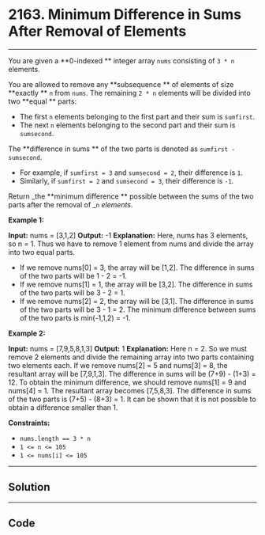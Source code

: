 # 2163. Minimum Difference in Sums After Removal of Elements

---

You are given a **0-indexed ** integer array `nums` consisting of `3 * n` elements.

You are allowed to remove any **subsequence ** of elements of size **exactly ** `n` from `nums`. The remaining `2 * n` elements will be divided into two **equal ** parts:

  * The first `n` elements belonging to the first part and their sum is `sumfirst`.
  * The next `n` elements belonging to the second part and their sum is `sumsecond`.



The **difference in sums ** of the two parts is denoted as `sumfirst - sumsecond`.

  * For example, if `sumfirst = 3` and `sumsecond = 2`, their difference is `1`.
  * Similarly, if `sumfirst = 2` and `sumsecond = 3`, their difference is `-1`.



Return _the **minimum difference ** possible between the sums of the two parts after the removal of _`n` _elements_.

 

**Example 1:**


**Input:** nums = [3,1,2]
**Output:** -1
**Explanation:** Here, nums has 3 elements, so n = 1. 
Thus we have to remove 1 element from nums and divide the array into two equal parts.
- If we remove nums[0] = 3, the array will be [1,2]. The difference in sums of the two parts will be 1 - 2 = -1.
- If we remove nums[1] = 1, the array will be [3,2]. The difference in sums of the two parts will be 3 - 2 = 1.
- If we remove nums[2] = 2, the array will be [3,1]. The difference in sums of the two parts will be 3 - 1 = 2.
The minimum difference between sums of the two parts is min(-1,1,2) = -1. 


**Example 2:**


**Input:** nums = [7,9,5,8,1,3]
**Output:** 1
**Explanation:** Here n = 2. So we must remove 2 elements and divide the remaining array into two parts containing two elements each.
If we remove nums[2] = 5 and nums[3] = 8, the resultant array will be [7,9,1,3]. The difference in sums will be (7+9) - (1+3) = 12.
To obtain the minimum difference, we should remove nums[1] = 9 and nums[4] = 1. The resultant array becomes [7,5,8,3]. The difference in sums of the two parts is (7+5) - (8+3) = 1.
It can be shown that it is not possible to obtain a difference smaller than 1.


 

**Constraints:**

  * `nums.length == 3 * n`
  * `1 <= n <= 105`
  * `1 <= nums[i] <= 105`

---

## Solution



---

## Code
```python


```